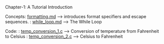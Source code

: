 Chapter-1: A Tutorial Introduction

Concepts: [formatting.md](./Concepts/formatting.md) --> introduces format specifiers and escape sequences.
        : [while_loop.md](./Concepts/while_loop.md) --> The While Loop


Code:
    : [temp_conversion_1.c](./Code/temp_conversion_1.c) --> Conversion of temperature from Fahrenheit to Celsius
    : [temp_conversion_2.c](./Code/temp_conversion_2.c) --> Celsius to Fahrenheit
